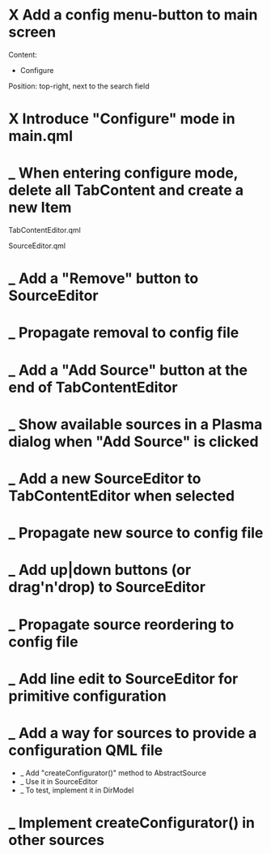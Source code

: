 # X Add a config menu-button to main screen

Content:
- Configure

Position: top-right, next to the search field

# X Introduce "Configure" mode in main.qml

# _ When entering configure mode, delete all TabContent and create a new Item

TabContentEditor.qml

SourceEditor.qml

# _ Add a "Remove" button to SourceEditor

# _ Propagate removal to config file

# _ Add a "Add Source" button at the end of TabContentEditor

# _ Show available sources in a Plasma dialog when "Add Source" is clicked

# _ Add a new SourceEditor to TabContentEditor when selected

# _ Propagate new source to config file

# _ Add up|down buttons (or drag'n'drop) to SourceEditor

# _ Propagate source reordering to config file

# _ Add line edit to SourceEditor for primitive configuration

# _ Add a way for sources to provide a configuration QML file

- _ Add "createConfigurator()" method to AbstractSource
- _ Use it in SourceEditor
- _ To test, implement it in DirModel

# _ Implement createConfigurator() in other sources
